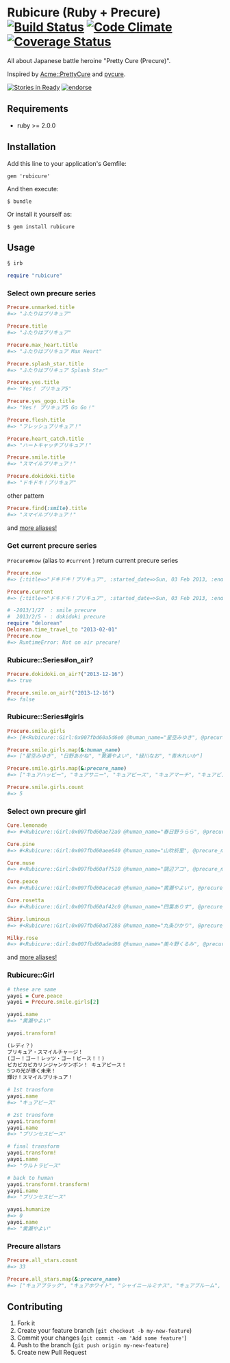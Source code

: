 # Rubicure (Ruby + Precure) [![Build Status](https://travis-ci.org/sue445/rubicure.png?branch=master)](https://travis-ci.org/sue445/rubicure) [![Code Climate](https://codeclimate.com/repos/52ad36f013d637283f0346bb/badges/07709ba3025e690dee75/gpa.png)](https://codeclimate.com/repos/52ad36f013d637283f0346bb/feed) [![Coverage Status](https://coveralls.io/repos/sue445/rubicure/badge.png)](https://coveralls.io/r/sue445/rubicure)

All about Japanese battle heroine "Pretty Cure (Precure)".

Inspired by [Acme::PrettyCure](http://perl-users.jp/articles/advent-calendar/2010/acme/6) and [pycure](https://github.com/drillbits/pycure).

[![Stories in Ready](https://badge.waffle.io/sue445/rubicure.png?label=ready)](http://waffle.io/sue445/rubicure) [![endorse](https://api.coderwall.com/sue445/endorsecount.png)](https://coderwall.com/sue445)

## Requirements

* ruby >= 2.0.0

## Installation

Add this line to your application's Gemfile:

    gem 'rubicure'

And then execute:

    $ bundle

Or install it yourself as:

    $ gem install rubicure

## Usage

```ruby
§ irb

require "rubicure"
```

### Select own precure series

```ruby
Precure.unmarked.title
#=> "ふたりはプリキュア"

Precure.title
#=> "ふたりはプリキュア"

Precure.max_heart.title
#=> "ふたりはプリキュア Max Heart"

Precure.splash_star.title
#=> "ふたりはプリキュア Splash Star"

Precure.yes.title
#=> "Yes！ プリキュア5"

Precure.yes_gogo.title
#=> "Yes！ プリキュア5 Go Go！"

Precure.flesh.title
#=> "フレッシュプリキュア！"

Precure.heart_catch.title
#=> "ハートキャッチプリキュア！"

Precure.smile.title
#=> "スマイルプリキュア！"

Precure.dokidoki.title
#=> "ドキドキ！プリキュア"
```

other pattern

```ruby
Precure.find(:smile).title
#=> "スマイルプリキュア！"
```

and [more aliases!](config/series.yml)

### Get current precure series
`Precure#now` (alias to `#current` ) return current precure series

```ruby
Precure.now
#=> {:title=>"ドキドキ！プリキュア", :started_date=>Sun, 03 Feb 2013, :ended_date=>Sun, 26 Jan 2014, :girls=>["cure_heart", "cure_diamond", "cure_rosetta", "cure_sword", "cure_ace"]}

Precure.current
#=> {:title=>"ドキドキ！プリキュア", :started_date=>Sun, 03 Feb 2013, :ended_date=>Sun, 26 Jan 2014, :girls=>["cure_heart", "cure_diamond", "cure_rosetta", "cure_sword", "cure_ace"]}

# -2013/1/27  : smile precure
#  2013/2/5 - : dokidoki precure
require "delorean"
Delorean.time_travel_to "2013-02-01"
Precure.now
#=> RuntimeError: Not on air precure!
```

### Rubicure::Series#on_air?

```ruby
Precure.dokidoki.on_air?("2013-12-16")
#=> true

Precure.smile.on_air?("2013-12-16")
#=> false
```

### Rubicure::Series#girls
```ruby
Precure.smile.girls
#=> [#<Rubicure::Girl:0x007fbd60a5d6e0 @human_name="星空みゆき", @precure_name="キュアハッピー", @transform_message="(レディ？)\nプリキュア・スマイルチャージ！\n(ゴー！ゴー！レッツ・ゴー！ハッピー！！)\nキラキラ輝く未来の光！ キュアハッピー！\n5つの光が導く未来！\n輝け！スマイルプリキュア！\n", @extra_names=["プリンセスハッピー", "ウルトラハッピー"], @current_state=0, @state_names=["星空みゆき", "キュアハッピー", "プリンセスハッピー", "ウルトラハッピー"]>, #<Rubicure::Girl:0x007fbd60a5d5c8 @human_name="日野あかね", @precure_name="キュアサニー", @transform_message="(レディ？)\nプリキュア・スマイルチャージ！\n(ゴー！ゴー！レッツ・ゴー！サニー！！)\n太陽サンサン熱血パワー！ キュアサニー！\n5つの光が導く未来！\n輝け！スマイルプリキュア！\n", @extra_names=["プリンセスサニー", "ウルトラサニー"], @current_state=0, @state_names=["日野あかね", "キュアサニー", "プリンセスサニー", "ウルトラサニー"]>, #<Rubicure::Girl:0x007fbd60a5d500 @human_name="黄瀬やよい", @precure_name="キュアピース", @transform_message="(レディ？)\nプリキュア・スマイルチャージ！\n(ゴー！ゴー！レッツ・ゴー！ピース！！)\nピカピカピカリンジャンケンポン！ キュアピース！\n5つの光が導く未来！\n輝け！スマイルプリキュア！\n", @extra_names=["プリンセスピース", "ウルトラピース"], @current_state=0, @state_names=["黄瀬やよい", "キュアピース", "プリンセスピース", "ウルトラピース"]>, #<Rubicure::Girl:0x007fbd60a5d410 @human_name="緑川なお", @precure_name="キュアマーチ", @transform_message="(レディ？)\nプリキュア・スマイルチャージ！\n(ゴー！ゴー！レッツ・ゴー！マーチ！！)\n勇気リンリン直球勝負！ キュアマーチ！\n5つの光が導く未来！\n輝け！スマイルプリキュア！\n", @extra_names=["プリンセスマーチ", "ウルトラマーチ"], @current_state=0, @state_names=["緑川なお", "キュアマーチ", "プリンセスマーチ", "ウルトラマーチ"]>, #<Rubicure::Girl:0x007fbd60a5d320 @human_name="青木れいか", @precure_name="キュアビューティ", @transform_message="(レディ？)\nプリキュア・スマイルチャージ！\n(ゴー！ゴー！レッツ・ゴー！ビューティ！！)\nしんしんと降り積もる清き心！ キュアビューティ！\n5つの光が導く未来！\n輝け！スマイルプリキュア！\n", @extra_names=["プリンセスビューティ", "ウルトラビューティ"], @current_state=0, @state_names=["青木れいか", "キュアビューティ", "プリンセスビューティ", "ウルトラビューティ"]>]

Precure.smile.girls.map(&:human_name)
#=> ["星空みゆき", "日野あかね", "黄瀬やよい", "緑川なお", "青木れいか"]

Precure.smile.girls.map(&:precure_name)
#=> ["キュアハッピー", "キュアサニー", "キュアピース", "キュアマーチ", "キュアビューティ"]

Precure.smile.girls.count
#=> 5
```

### Select own precure girl
```ruby
Cure.lemonade
#=> #<Rubicure::Girl:0x007fbd60ae72a0 @human_name="春日野うらら", @precure_name="キュアレモネード", @transform_message="プリキュア！メタモルフォーゼ！\nはじけるレモンの香り、キュアレモネード！\n希望の力と未来の光！\n華麗に羽ばたく5つの心！\nYes！プリキュア5！\n", @extra_names=[], @current_state=0, @state_names=["春日野うらら", "キュアレモネード"]>

Cure.pine
#=> #<Rubicure::Girl:0x007fbd60aee640 @human_name="山吹祈里", @precure_name="キュアパイン", @transform_message="チェインジ！プリキュア・ビートアップ！\nイエローハートは祈りのしるし！\nとれたてフレッシュ、キュアパイン！\nレッツプリキュア！\n", @extra_names=["キュアエンジェルパイン"], @current_state=0, @state_names=["山吹祈里", "キュアパイン", "キュアエンジェルパイン"]>

Cure.muse
#=> #<Rubicure::Girl:0x007fbd60af7510 @human_name="調辺アコ", @precure_name="キュアミューズ", @transform_message="レッツプレイ！プリキュアモジュレーション！！\n爪弾くは女神の調べ！ キュアミューズ！\n響け4人の組曲！スイートプリキュア！\n", @extra_names=["クレッシェンドミューズ"], @current_state=0, @state_names=["調辺アコ", "キュアミューズ", "クレッシェンドミューズ"]>

Cure.peace
#=> #<Rubicure::Girl:0x007fbd60aceca0 @human_name="黄瀬やよい", @precure_name="キュアピース", @transform_message="(レディ？)\nプリキュア・スマイルチャージ！\n(ゴー！ゴー！レッツ・ゴー！ピース！！)\nピカピカピカリンジャンケンポン！ キュアピース！\n5つの光が導く未来！\n輝け！スマイルプリキュア！\n", @extra_names=["プリンセスピース", "ウルトラピース"], @current_state=0, @state_names=["黄瀬やよい", "キュアピース", "プリンセスピース", "ウルトラピース"]>

Cure.rosetta
#=> #<Rubicure::Girl:0x007fbd60af42c0 @human_name="四葉ありす", @precure_name="キュアロゼッタ", @transform_message="プリキュアラブリンク！\nL! O! V! E!\nひだまりポカポカ キュアロゼッタ！\n響け愛の鼓動！ドキドキプリキュア！\n世界を制するのは愛だけです、\nさぁ、あなたも私と愛を育んでくださいな\n", @extra_names=[], @current_state=0, @state_names=["四葉ありす", "キュアロゼッタ"]>

Shiny.luminous
#=> #<Rubicure::Girl:0x007fbd60ad7288 @human_name="九条ひかり", @precure_name="シャイニールミナス", @transform_message="ルミナス・シャイニングストリーム！\n輝く命、シャイニールミナス！\n光の心と光の意志、すべてを一つにするために！\n", @extra_names=[], @current_state=0, @state_names=["九条ひかり", "シャイニールミナス"]>

Milky.rose
#=> #<Rubicure::Girl:0x007fbd60aded08 @human_name="美々野くるみ", @precure_name="ミルキィローズ", @transform_message="スカイローズ・トランスレイト！\n青いバラは秘密のしるし！ ミルキィローズ！\n", @extra_names=[], @current_state=0, @state_names=["美々野くるみ", "ミルキィローズ"]>
```

and [more aliases!](config/girls.yml)

### Rubicure::Girl
```ruby
# these are same
yayoi = Cure.peace
yayoi = Precure.smile.girls[2]

yayoi.name
#=> "黄瀬やよい"

yayoi.transform!

(レディ？)
プリキュア・スマイルチャージ！
(ゴー！ゴー！レッツ・ゴー！ピース！！)
ピカピカピカリンジャンケンポン！ キュアピース！
5つの光が導く未来！
輝け！スマイルプリキュア！

# 1st transform
yayoi.name
#=> "キュアピース"

# 2st transform
yayoi.transform!
yayoi.name
#=> "プリンセスピース"

# final transform
yayoi.transform!
yayoi.name
#=> "ウルトラピース"

# back to human
yayoi.transform!.transform!
yayoi.name
#=> "プリンセスピース"

yayoi.humanize
#=> 0
yayoi.name
#=> "黄瀬やよい"
```

### Precure allstars
```ruby
Precure.all_stars.count
#=> 33

Precure.all_stars.map(&:precure_name)
#=> ["キュアブラック", "キュアホワイト", "シャイニールミナス", "キュアブルーム", "キュアイーグレット", "キュアドリーム", "キュアルージュ", "キュアレモネード", "キュアミント", "キュアアクア", "ミルキィローズ", "キュアピーチ", "キュアベリー", "キュアパイン", "キュアパッション", "キュアブロッサム", "キュアマリン", "キュアサンシャイン", "キュアムーンライト", "キュアメロディ", "キュアリズム", "キュアビート", "キュアミューズ", "キュアハッピー", "キュアサニー", "キュアピース", "キュアマーチ", "キュアビューティ", "キュアハート", "キュアダイヤモンド", "キュアロゼッタ", "キュアソード", "キュアエース"]
```

## Contributing

1. Fork it
2. Create your feature branch (`git checkout -b my-new-feature`)
3. Commit your changes (`git commit -am 'Add some feature'`)
4. Push to the branch (`git push origin my-new-feature`)
5. Create new Pull Request

